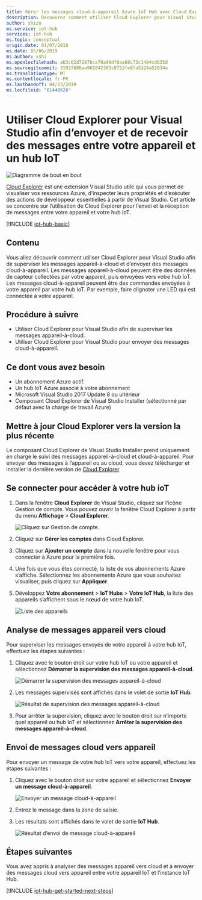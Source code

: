 ```yaml
---
title: Gérer les messages cloud-à-appareil Azure IoT Hub avec Cloud Explorer pour Visual Studio | Microsoft Docs
description: Découvrez comment utiliser Cloud Explorer pour Visual Studio afin de superviser les messages appareil-à-cloud et d’envoyer des messages cloud-à-appareil dans Azure IoT Hub.
author: shizn
ms.service: iot-hub
services: iot-hub
ms.topic: conceptual
origin.date: 01/07/2018
ms.date: 05/06/2019
ms.author: xshi
ms.openlocfilehash: ab3c02d7207bca70a90df8aa08c73c1484cd635d
ms.sourcegitcommit: 3102f886aa962842303c8753fe8fa5324a52834a
ms.translationtype: MT
ms.contentlocale: fr-FR
ms.lasthandoff: 04/23/2019
ms.locfileid: "61440628"
---
```

# <a name="use-cloud-explorer-for-visual-studio-to-send-and-receive-messages-between-your-device-and-iot-hub"></a>Utiliser Cloud Explorer pour Visual Studio afin d’envoyer et de recevoir des messages entre votre appareil et un hub IoT

![Diagramme de bout en bout](./media/iot-hub-visual-studio-cloud-device-messaging/e-to-e-diagram.png)

[Cloud Explorer](https://marketplace.visualstudio.com/items?itemName=ms-azuretools.CloudExplorerForVS) est une extension Visual Studio utile qui vous permet de visualiser vos ressources Azure, d’inspecter leurs propriétés et d’exécuter des actions de développeur essentielles à partir de Visual Studio. Cet article se concentre sur l’utilisation de Cloud Explorer pour l’envoi et la réception de messages entre votre appareil et votre hub IoT.

[!INCLUDE [iot-hub-basic](../../includes/iot-hub-basic-partial.md)]

## <a name="what-you-will-learn"></a>Contenu

Vous allez découvrir comment utiliser Cloud Explorer pour Visual Studio afin de superviser les messages appareil-à-cloud et d’envoyer des messages cloud-à-appareil. Les messages appareil-à-cloud peuvent être des données de capteur collectées par votre appareil, puis envoyées vers votre hub IoT. Les messages cloud-à-appareil peuvent être des commandes envoyées à votre appareil par votre hub IoT. Par exemple, faire clignoter une LED qui est connectée à votre appareil.

## <a name="what-you-will-do"></a>Procédure à suivre

- Utiliser Cloud Explorer pour Visual Studio afin de superviser les messages appareil-à-cloud.
- Utiliser Cloud Explorer pour Visual Studio pour envoyer des messages cloud-à-appareil.

## <a name="what-you-need"></a>Ce dont vous avez besoin

- Un abonnement Azure actif.
- Un hub IoT Azure associé à votre abonnement
- Microsoft Visual Studio 2017 Update 8 ou ultérieur
- Composant Cloud Explorer de Visual Studio Installer (sélectionné par défaut avec la charge de travail Azure)

## <a name="update-cloud-explorer-to-latest-version"></a>Mettre à jour Cloud Explorer vers la version la plus récente

Le composant Cloud Explorer de Visual Studio Installer prend uniquement en charge le suivi des messages appareil-à-cloud et cloud-à-appareil. Pour envoyer des messages à l’appareil ou au cloud, vous devez télécharger et installer la dernière version de [Cloud Explorer](https://marketplace.visualstudio.com/items?itemName=ms-azuretools.CloudExplorerForVS).

## <a name="sign-in-to-access-your-iot-hub"></a>Se connecter pour accéder à votre hub ioT

1. Dans la fenêtre **Cloud Explorer** de Visual Studio, cliquez sur l’icône Gestion de compte. Vous pouvez ouvrir la fenêtre Cloud Explorer à partir du menu **Affichage** > **Cloud Explorer**.

    ![Cliquez sur Gestion de compte.](media/iot-hub-visual-studio-cloud-device-messaging/click-account-management.png)

1. Cliquez sur **Gérer les comptes** dans Cloud Explorer.
1. Cliquez sur **Ajouter un compte** dans la nouvelle fenêtre pour vous connecter à Azure pour la première fois.
1. Une fois que vous êtes connecté, la liste de vos abonnements Azure s’affiche. Sélectionnez les abonnements Azure que vous souhaitez visualiser, puis cliquez sur **Appliquer**.
1. Développez **Votre abonnement** > **IoT Hubs** > **Votre IoT Hub**, la liste des appareils s’affichent sous le nœud de votre hub IoT.

    ![Liste des appareils](media/iot-hub-visual-studio-cloud-device-messaging/device-list.png)

## <a name="monitor-device-to-cloud-messages"></a>Analyse de messages appareil vers cloud

Pour superviser les messages envoyés de votre appareil à votre hub IoT, effectuez les étapes suivantes :

1. Cliquez avec le bouton droit sur votre hub IoT ou votre appareil et sélectionnez **Démarrer la supervision des messages appareil-à-cloud**.

    ![Démarrer la supervision des messages appareil-à-cloud](media/iot-hub-visual-studio-cloud-device-messaging/start-monitoring-d2c-message.png)

1. Les messages supervisés sont affichés dans le volet de sortie **IoT Hub**.

    ![Résultat de supervision des messages appareil-à-cloud](media/iot-hub-visual-studio-cloud-device-messaging/monitor-d2c-message-result.png)

1. Pour arrêter la supervision, cliquez avec le bouton droit sur n’importe quel appareil ou hub IoT et sélectionnez **Arrêter la supervision des messages appareil-à-cloud**.

## <a name="send-cloud-to-device-messages"></a>Envoi de messages cloud vers appareil

Pour envoyer un message de votre hub IoT vers votre appareil, effectuez les étapes suivantes :

1. Cliquez avec le bouton droit sur votre appareil et sélectionnez **Envoyer un message cloud-à-appareil**.

    ![Envoyer un message cloud-à-appareil](media/iot-hub-visual-studio-cloud-device-messaging/send-c2d-message.png)

1. Entrez le message dans la zone de saisie.
1. Les résultats sont affichés dans le volet de sortie **IoT Hub**.

    ![Résultat d’envoi de message cloud-à-appareil](media/iot-hub-visual-studio-cloud-device-messaging/send-c2d-message-result.png)

## <a name="next-steps"></a>Étapes suivantes

Vous avez appris à analyser des messages appareil vers cloud et à envoyer des messages cloud vers appareil entre votre appareil IoT et l’instance IoT Hub.

[!INCLUDE [iot-hub-get-started-next-steps](../../includes/iot-hub-get-started-next-steps.md)]